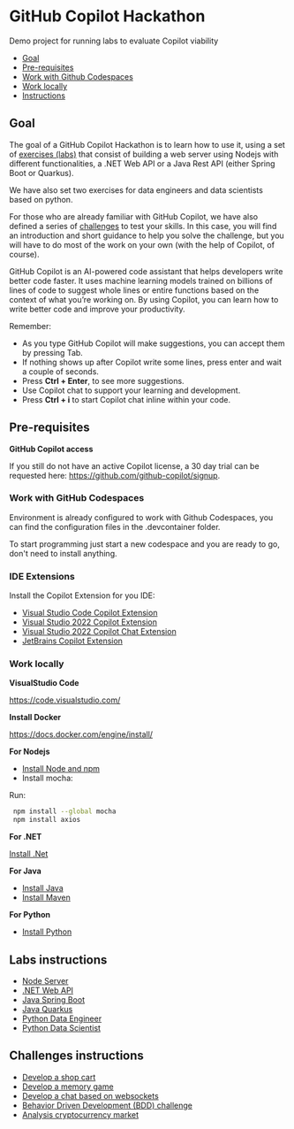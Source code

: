 # GitHub Copilot Hackathon

Demo project for running labs to evaluate Copilot viability

- [Goal](#goal)
- [Pre-requisites](#pre-requisites)
- [Work with Github Codespaces](#work-with-github-codespaces)
- [Work locally](#work-locally)
- [Instructions](#instructions)

## Goal

The goal of a GitHub Copilot Hackathon is to learn how to use it, using a set of [exercises (labs)](#labs-instructions) that consist of building a web server using Nodejs with different functionalities, a .NET Web API or a Java Rest API (either Spring Boot or Quarkus).

We have also set two exercises for data engineers and data scientists based on python.

For those who are already familiar with GitHub Copilot, we have also defined a series of [challenges](#challenges-instructions) to test your skills. In this case, you will find an introduction and short guidance to help you solve the challenge, but you will have to do most of the work on your own (with the help of Copilot, of course).

GitHub Copilot is an AI-powered code assistant that helps developers write better code faster. It uses machine learning models trained on billions of lines of code to suggest whole lines or entire functions based on the context of what you’re working on. By using Copilot, you can learn how to write better code and improve your productivity.

Remember:

- As you type GitHub Copilot will make suggestions, you can accept them by pressing Tab.
- If nothing shows up after Copilot write some lines, press enter and wait a couple of seconds.
- Press **Ctrl + Enter**, to see more suggestions.
- Use Copilot chat to support your learning and development.
- Press **Ctrl + i** to start Copilot chat inline within your code. 

## Pre-requisites

**GitHub Copilot access**

If you still do not have an active Copilot license, a 30 day trial can be requested here: https://github.com/github-copilot/signup.

### Work with GitHub Codespaces

Environment is already configured to work with Github Codespaces, you can find the configuration files in the .devcontainer folder.

To start programming just start a new codespace and you are ready to go, don't need to install anything.

### IDE Extensions

Install the Copilot Extension for you IDE:

- [Visual Studio Code Copilot Extension](https://docs.github.com/en/copilot/using-github-copilot/getting-code-suggestions-in-your-ide-with-github-copilot?tool=vscode)
- [Visual Studio 2022 Copilot Extension](https://learn.microsoft.com/en-us/visualstudio/ide/visual-studio-github-copilot-extension?view=vs-2022)
- [Visual Studio 2022 Copilot Chat Extension](https://learn.microsoft.com/en-us/visualstudio/ide/visual-studio-github-copilot-chat?view=vs-2022)
- [JetBrains Copilot Extension](https://docs.github.com/en/copilot/using-github-copilot/getting-code-suggestions-in-your-ide-with-github-copilot?tool=jetbrains)

### Work locally

**VisualStudio Code**

https://code.visualstudio.com/

**Install Docker**

https://docs.docker.com/engine/install/

**For Nodejs**

- [Install Node and npm](https://docs.npmjs.com/downloading-and-installing-node-js-and-npm)
- Install mocha: 

Run:

``` bash
 npm install --global mocha
 npm install axios
```

**For .NET**

[Install .Net](https://dotnet.microsoft.com/download)

**For Java**

- [Install Java](https://learn.microsoft.com/en-us/java/openjdk/install)
- [Install Maven](https://maven.apache.org/install.html)

**For Python**
- [Install Python](https://www.python.org/downloads/)

## Labs instructions

- [Node Server](./exercisefiles/node/README.md)
- [.NET Web API](./exercisefiles/dotnet/README.md)
- [Java Spring Boot](./exercisefiles/springboot/README.md)
- [Java Quarkus](./exercisefiles/quarkus/README.md)
- [Python Data Engineer](./exercisefiles/dataengineer/README.md)
- [Python Data Scientist](./exercisefiles/datascientist/README.md)

## Challenges instructions

- [Develop a shop cart](./challenges/eshop/eshop.md) 
- [Develop a memory game](./challenges/memorygame/memorygame.md)
- [Develop a chat based on websockets](./challenges/chatwebsockets/chatwebsockets.md)
- [Behavior Driven Development (BDD) challenge](./challenges/bdd/README.md)
- [Analysis cryptocurrency market](./challenges/cryptoanalisis/crypto.md)